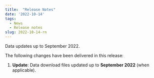 ```yaml
---
title:  "Release Notes"
date: '2022-10-14'
tags:
  - News
  - Release notes
slug: 2022-10-14-rn
---
```


Data updates up to September 2022.

<!--more-->
The following changes have been delivered in this release:

1. **Update**: Data download files updated up to **September 2022** (when applicable).